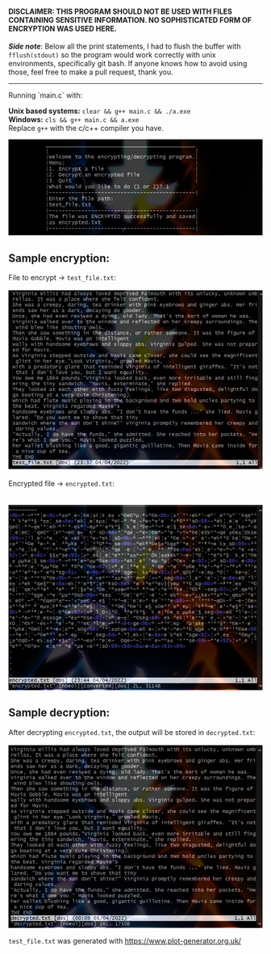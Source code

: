 

<h4>DISCLAIMER: THIS PROGRAM SHOULD NOT BE USED WITH FILES CONTAINING SENSITIVE   
INFORMATION. NO SOPHISTICATED FORM OF ENCRYPTION WAS USED HERE. </h4>  
  
**_Side note_**: Below all the print statements, I had to flush the buffer with `fflush(stdout)` so the program would work correctly with unix environments, specifically git bash. If anyone knows how to avoid using those, feel free to make a pull request, thank you.  
<hr>
Running `main.c` with:

**Unix based systems:** `clear && g++ main.c && ./a.exe`  
**Windows:** `cls && g++ main.c && a.exe`  
Replace `g++` with the c/c++ compiler you have.
  
<img src="images/sample_run.png">  
  
  
<h2>Sample encryption:</h2>  

File to encrypt -> `test_file.txt`:<br><br>
<img src="images/test_file_img.png"/><br><br>
Encrypted file -> `encrypted.txt`:<br><br>  
<img src="images/encrypted.png"/>  
  
<h2>Sample decryption:</h2>  

After decrypting `encrypted.txt`, the output will be stored in `decrypted.txt`:<br><br>
<img src="images/decrypted.png"/>  
  
`test_file.txt` was generated with https://www.plot-generator.org.uk/

